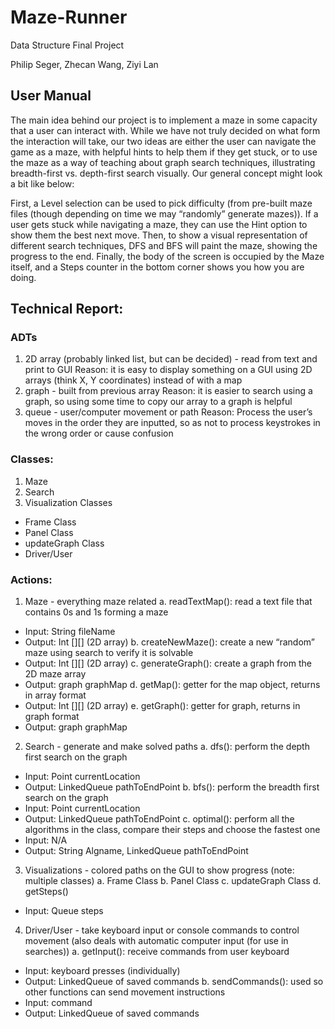 # Maze-Runner
Data Structure Final Project

Philip Seger, Zhecan Wang, Ziyi Lan

## User Manual
The main idea behind our project is to implement a maze in some capacity that a user can interact with. While we have not truly decided on what form the interaction will take, our two ideas are either the user can navigate the game as a maze, with helpful hints to help them if they get stuck, or to use the maze as a way of teaching about graph search techniques, illustrating breadth-first vs. depth-first search visually. Our general concept might look a bit like below:

First, a Level selection can be used to pick difficulty (from pre-built maze files (though depending on time we may “randomly” generate mazes)). If a user gets stuck while navigating a maze, they can use the Hint option to show them the best next move. Then, to show a visual representation of different search techniques, DFS and BFS will paint the maze, showing the progress to the end. Finally, the body of the screen is occupied by the Maze itself, and a Steps counter in the bottom corner shows you how you are doing.

## Technical Report: 

### ADTs
1. 2D array (probably linked list, but can be decided) - read from text and print to GUI
Reason: it is easy to display something on a GUI using 2D arrays (think X, Y coordinates) instead of with a map
2. graph - built from previous array
Reason: it is easier to search using a graph, so using some time to copy our array to a graph is helpful
3. queue - user/computer movement or path
Reason: Process the user’s moves in the order they are inputted, so as not to process keystrokes in the wrong order or cause confusion

### Classes:
1. Maze
2. Search
3. Visualization Classes
 * Frame Class
 * Panel Class
 * updateGraph Class
 * Driver/User

### Actions:
1. Maze - everything maze related
 a. readTextMap(): read a text file that contains 0s and 1s forming a maze
  * Input: String fileName
  * Output: Int [][] (2D array)
 b. createNewMaze(): create a new “random” maze using search to verify it is solvable
  * Output: Int [][] (2D array)
 c. generateGraph(): create a graph from the 2D maze array
  * Output: graph graphMap
 d. getMap(): getter for the map object, returns in array format
  * Output: Int [][] (2D array)
 e. getGraph(): getter for graph, returns in graph format
  * Output: graph graphMap

2. Search - generate and make solved paths
 a. dfs(): perform the depth first search on the graph
  * Input: Point currentLocation
  * Output: LinkedQueue pathToEndPoint
 b. bfs(): perform the breadth first search on the graph
  * Input: Point currentLocation
  * Output: LinkedQueue pathToEndPoint
 c. optimal(): perform all the algorithms in the class, compare their steps and choose the fastest one
  * Input: N/A
  * Output: String Algname, LinkedQueue pathToEndPoint

3. Visualizations - colored paths on the GUI to show progress (note: multiple classes)
 a. Frame Class
 b. Panel Class
 c. updateGraph Class
 d. getSteps()
  * Input: Queue steps
	
4. Driver/User - take keyboard input or console commands to control movement (also deals with automatic computer input (for use in searches))
 a. getInput(): receive commands from user keyboard
  * Input: keyboard presses (individually)
  * Output: LinkedQueue of saved commands
 b. sendCommands(): used so other functions can send movement instructions
  * Input: command
  * Output: LinkedQueue of saved commands

